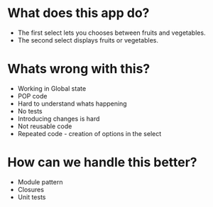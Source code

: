 # What does this app do?

- The first select lets you chooses between fruits and vegetables.
- The second select displays fruits or vegetables.

# Whats wrong with this?

- Working in Global state
- POP code
- Hard to understand whats happening
- No tests
- Introducing changes is hard
- Not reusable code
- Repeated code - creation of options in the select

# How can we handle this better?

- Module pattern
- Closures
- Unit tests